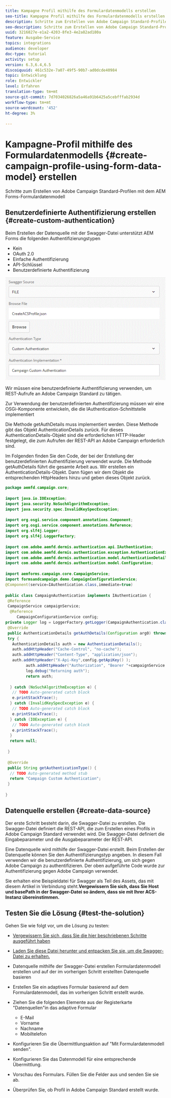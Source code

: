 ```yaml
---
title: Kampagne Profil mithilfe des Formulardatenmodells erstellen
seo-title: Kampagne Profil mithilfe des Formulardatenmodells erstellen
description: Schritte zum Erstellen von Adobe Campaign Standard-Profilen mit dem AEM Forms-Formulardatenmodell
seo-description: Schritte zum Erstellen von Adobe Campaign Standard-Profilen mit dem AEM Forms-Formulardatenmodell
uuid: 3216827e-e1a2-4203-8fe3-4e2a82ad180a
feature: Ausgabe-Service
topics: integrations
audience: developer
doc-type: tutorial
activity: setup
version: 6.3,6.4,6.5
discoiquuid: 461c532e-7a07-49f5-90b7-ad0dcde40984
topic: Entwicklung
role: Entwickler
level: Erfahren
translation-type: tm+mt
source-git-commit: 7d7034026826a5a46a91b6425a5cebfffab2934d
workflow-type: tm+mt
source-wordcount: '452'
ht-degree: 3%

---
```



# Kampagne-Profil mithilfe des Formulardatenmodells {#create-campaign-profile-using-form-data-model} erstellen

Schritte zum Erstellen von Adobe Campaign Standard-Profilen mit dem AEM Forms-Formulardatenmodell

## Benutzerdefinierte Authentifizierung erstellen {#create-custom-authentication}

Beim Erstellen der Datenquelle mit der Swagger-Datei unterstützt AEM Forms die folgenden Authentifizierungstypen

* Kein
* OAuth 2.0
* Einfache Authentifizierung
* API-Schlüssel
* Benutzerdefinierte Authentifizierung

![campaingfdm](assets/campaignfdm.gif)

Wir müssen eine benutzerdefinierte Authentifizierung verwenden, um REST-Aufrufe an Adobe Campaign Standard zu tätigen.

Zur Verwendung der benutzerdefinierten Authentifizierung müssen wir eine OSGi-Komponente entwickeln, die die IAuthentication-Schnittstelle implementiert

Die Methode getAuthDetails muss implementiert werden. Diese Methode gibt das Objekt AuthenticationDetails zurück. Für dieses AuthenticationDetails-Objekt sind die erforderlichen HTTP-Header festgelegt, die zum Aufrufen der REST-API an Adobe Campaign erforderlich sind.

Im Folgenden finden Sie den Code, der bei der Erstellung der benutzerdefinierten Authentifizierung verwendet wurde. Die Methode getAuthDetails führt die gesamte Arbeit aus. Wir erstellen ein AuthenticationDetails-Objekt. Dann fügen wir dem Objekt die entsprechenden HttpHeaders hinzu und geben dieses Objekt zurück.

```java
package aemfd.campaign.core;

import java.io.IOException;
import java.security.NoSuchAlgorithmException;
import java.security.spec.InvalidKeySpecException;

import org.osgi.service.component.annotations.Component;
import org.osgi.service.component.annotations.Reference;
import org.slf4j.Logger;
import org.slf4j.LoggerFactory;

import com.adobe.aemfd.dermis.authentication.api.IAuthentication;
import com.adobe.aemfd.dermis.authentication.exception.AuthenticationException;
import com.adobe.aemfd.dermis.authentication.model.AuthenticationDetails;
import com.adobe.aemfd.dermis.authentication.model.Configuration;

import aemforms.campaign.core.CampaignService;
import formsandcampaign.demo.CampaignConfigurationService;
@Component(service=IAuthentication.class,immediate=true)

public class CampaignAuthentication implements IAuthentication {
 @Reference
 CampaignService campaignService;
  @Reference
     CampaignConfigurationService config;
private Logger log = LoggerFactory.getLogger(CampaignAuthentication.class);
 @Override
 public AuthenticationDetails getAuthDetails(Configuration arg0) throws AuthenticationException {
 try {
   AuthenticationDetails auth = new AuthenticationDetails();
   auth.addHttpHeader("Cache-Control", "no-cache");
   auth.addHttpHeader("Content-Type", "application/json");
   auth.addHttpHeader("X-Api-Key",config.getApiKey() );
         auth.addHttpHeader("Authorization", "Bearer "+campaignService.getAccessToken());
         log.debug("Returning auth");
         return auth;
   
  } catch (NoSuchAlgorithmException e) {
   // TODO Auto-generated catch block
   e.printStackTrace();
  } catch (InvalidKeySpecException e) {
   // TODO Auto-generated catch block
   e.printStackTrace();
  } catch (IOException e) {
   // TODO Auto-generated catch block
   e.printStackTrace();
  }
  return null;
  
 }

 @Override
 public String getAuthenticationType() {
  // TODO Auto-generated method stub
  return "Campaign Custom Authentication";
 }

}
```

## Datenquelle erstellen {#create-data-source}

Der erste Schritt besteht darin, die Swagger-Datei zu erstellen. Die Swagger-Datei definiert die REST-API, die zum Erstellen eines Profils in Adobe Campaign Standard verwendet wird. Die Swagger-Datei definiert die Eingabeparameter und die Ausgabeparameter der REST-API.

Eine Datenquelle wird mithilfe der Swagger-Datei erstellt. Beim Erstellen der Datenquelle können Sie den Authentifizierungstyp angeben. In diesem Fall verwenden wir die benutzerdefinierte Authentifizierung, um sich gegen Adobe Campaign zu authentifizieren. Der oben aufgeführte Code wurde zur Authentifizierung gegen Adobe Campaign verwendet.

Sie erhalten eine Beispieldatei für Swagger als Teil des Assets, das mit diesem Artikel in Verbindung steht.**Vergewissern Sie sich, dass Sie Host und basePath in der Swagger-Datei so ändern, dass sie mit Ihrer ACS-Instanz übereinstimmen.**

## Testen Sie die Lösung {#test-the-solution}

Gehen Sie wie folgt vor, um die Lösung zu testen:
* [Vergewissern Sie sich, dass Sie die hier beschriebenen Schritte ausgeführt haben](aem-forms-with-campaign-standard-getting-started-tutorial.md)
* [Laden Sie diese Datei herunter und entpacken Sie sie, um die Swagger-Datei zu erhalten.](assets/create-acs-profile-swagger-file.zip)
* Datenquelle mithilfe der Swagger-Datei erstellen
Formulardatenmodell erstellen und auf der im vorherigen Schritt erstellten Datenquelle basieren
* Erstellen Sie ein adaptives Formular basierend auf dem Formulardatenmodell, das im vorherigen Schritt erstellt wurde.
* Ziehen Sie die folgenden Elemente aus der Registerkarte &quot;Datenquellen&quot;in das adaptive Formular

   * E-Mail
   * Vorname
   * Nachname
   * Mobiltelefon

* Konfigurieren Sie die Übermittlungsaktion auf &quot;Mit Formulardatenmodell senden&quot;.
* Konfigurieren Sie das Datenmodell für eine entsprechende Übermittlung.
* Vorschau des Formulars. Füllen Sie die Felder aus und senden Sie sie ab.
* Überprüfen Sie, ob Profil in Adobe Campaign Standard erstellt wurde.
